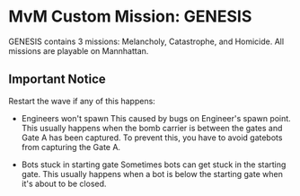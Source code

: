 # MvM Custom Mission: GENESIS

GENESIS contains 3 missions: Melancholy, Catastrophe, and Homicide. All missions are playable on Mannhattan.

## Important Notice
Restart the wave if any of this happens:
- Engineers won't spawn
  This caused by bugs on Engineer's spawn point. This usually happens when the bomb carrier is between the gates and Gate A has been captured. To prevent this, you have to avoid gatebots from capturing the Gate A.
  
- Bots stuck in starting gate
  Sometimes bots can get stuck in the starting gate. This usually happens when a bot is below the starting gate when it's about to be closed.
